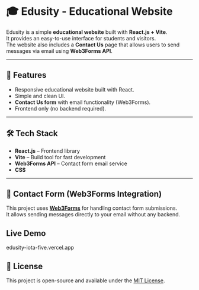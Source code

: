# 🎓 Edusity - Educational Website

Edusity is a simple **educational website** built with **React.js + Vite**.  
It provides an easy-to-use interface for students and visitors.  
The website also includes a **Contact Us** page that allows users to send messages via email using **Web3Forms API**.

---

## 🚀 Features
- Responsive educational website built with React.
- Simple and clean UI.
- **Contact Us form** with email functionality (Web3Forms).
- Frontend only (no backend required).

---

## 🛠️ Tech Stack
- **React.js** – Frontend library
- **Vite** – Build tool for fast development
- **Web3Forms API** – Contact form email service
- **CSS**

---

## 📩 Contact Form (Web3Forms Integration)
This project uses **[Web3Forms](https://web3forms.com/)** for handling contact form submissions.  
It allows sending messages directly to your email without any backend.

## Live Demo
edusity-iota-five.vercel.app

## 📜 License
This project is open-source and available under the [MIT License](LICENSE).

